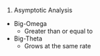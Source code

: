 1. Asymptotic Analysis
  - Big-Omega
    * Greater than or equal to
  - Big-Theta
    * Grows at the same rate
